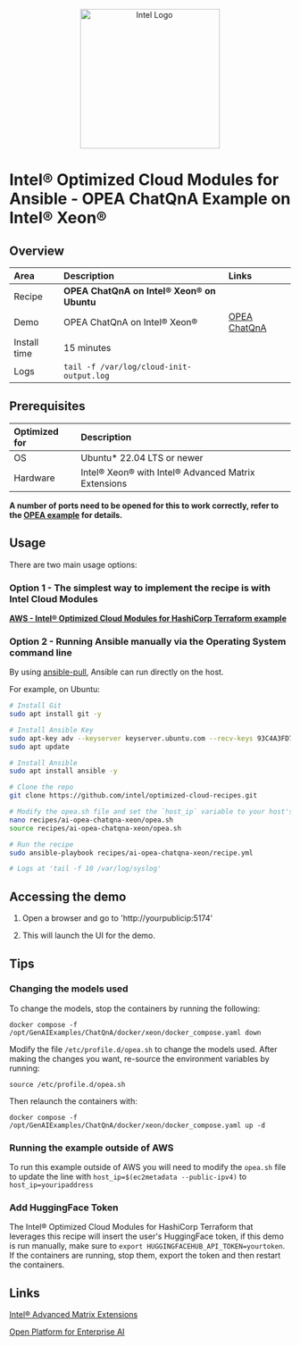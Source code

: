 <p align="center">
  <img src="https://github.com/intel/optimized-cloud-recipes/blob/main/images/logo-classicblue-800px.png?raw=true" alt="Intel Logo" width="250"/>
</p>

# Intel® Optimized Cloud Modules for Ansible - OPEA ChatQnA Example on Intel® Xeon®

## Overview

| Area   | Description                                                 | Links |
| :----- | :---------------------------------------------------------- | :-------- |
| Recipe | **OPEA ChatQnA on Intel® Xeon® on Ubuntu** ||
Demo | OPEA ChatQnA on Intel® Xeon® |  [OPEA ChatQnA](https://github.com/opea-project/GenAIExamples/tree/main/ChatQnA/docker/xeon) |
| Install time | 15 minutes | |
| Logs | `tail -f /var/log/cloud-init-output.log`| |

## Prerequisites

| Optimized for | Description                              |
| :------------ | :--------------------------------------- |
| OS            | Ubuntu* 22.04 LTS or newer               |
| Hardware      | Intel® Xeon® with Intel® Advanced Matrix Extensions |

**A number of ports need to be opened for this to work correctly, refer to the [OPEA example](https://github.com/opea-project/GenAIExamples/tree/main/ChatQnA/docker/xeon) for details.**

## Usage

There are two main usage options:

### Option 1 - The simplest way to implement the recipe is with Intel Cloud Modules

[**AWS - Intel® Optimized Cloud Modules for HashiCorp Terraform example**](https://github.com/intel/terraform-intel-aws-vm/tree/main/examples/gen-ai-xeon-opea-demo)

### Option 2 - Running Ansible manually via the Operating System command line

By using [ansible-pull](https://docs.ansible.com/ansible/latest/cli/ansible-pull.html), Ansible can run directly on the host.

For example, on Ubuntu:

```bash
# Install Git 
sudo apt install git -y

# Install Ansible Key
sudo apt-key adv --keyserver keyserver.ubuntu.com --recv-keys 93C4A3FD7BB9C367
sudo apt update

# Install Ansible
sudo apt install ansible -y

# Clone the repo
git clone https://github.com/intel/optimized-cloud-recipes.git

# Modify the opea.sh file and set the `host_ip` variable to your host's IP and uncomment and set your Huggingface Token, then source the opea.sh file
nano recipes/ai-opea-chatqna-xeon/opea.sh
source recipes/ai-opea-chatqna-xeon/opea.sh

# Run the recipe
sudo ansible-playbook recipes/ai-opea-chatqna-xeon/recipe.yml

# Logs at 'tail -f 10 /var/log/syslog'
```

## Accessing the demo

1. Open a browser and go to 'http://yourpublicip:5174'

2. This will launch the UI for the demo.

## Tips

### Changing the models used

To change the models, stop the containers by running the following:

`docker compose -f /opt/GenAIExamples/ChatQnA/docker/xeon/docker_compose.yaml down`

Modify the file `/etc/profile.d/opea.sh` to change the models used. After making the changes you want, re-source the environment variables by running:

`source /etc/profile.d/opea.sh`

Then relaunch the containers with:

`docker compose -f /opt/GenAIExamples/ChatQnA/docker/xeon/docker_compose.yaml up -d`

### Running the example outside of AWS

To run this example outside of AWS you will need to modify the `opea.sh` file to update the line with `host_ip=$(ec2metadata --public-ipv4)` to `host_ip=youripaddress`

### Add HuggingFace Token

The Intel® Optimized Cloud Modules for HashiCorp Terraform that leverages this recipe will insert the user's HuggingFace token, if this demo is run manually, make sure to `export HUGGINGFACEHUB_API_TOKEN=yourtoken`. If the containers are running, stop them, export the token and then restart the containers.

## Links

[Intel® Advanced Matrix Extensions](https://www.intel.com/content/www/us/en/products/docs/accelerator-engines/advanced-matrix-extensions/overview.html)

[Open Platform for Enterprise AI](https://opea.dev/)
